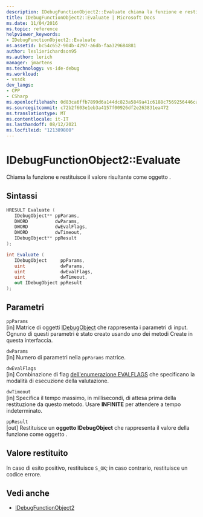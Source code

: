 ```yaml
---
description: IDebugFunctionObject2::Evaluate chiama la funzione e restituisce il valore risultante come oggetto .
title: IDebugFunctionObject2::Evaluate | Microsoft Docs
ms.date: 11/04/2016
ms.topic: reference
helpviewer_keywords:
- IDebugFunctionObject2::Evaluate
ms.assetid: bc54c652-904b-4297-a6db-faa329684881
author: leslierichardson95
ms.author: lerich
manager: jmartens
ms.technology: vs-ide-debug
ms.workload:
- vssdk
dev_langs:
- CPP
- CSharp
ms.openlocfilehash: 0d83ca6ffb7899d6a144dc823a5849a41c6188c7569256446ca3688771facfae
ms.sourcegitcommit: c72b2f603e1eb3a4157f00926df2e263831ea472
ms.translationtype: MT
ms.contentlocale: it-IT
ms.lasthandoff: 08/12/2021
ms.locfileid: "121389800"
---
```

# <a name="idebugfunctionobject2evaluate"></a>IDebugFunctionObject2::Evaluate
Chiama la funzione e restituisce il valore risultante come oggetto .

## <a name="syntax"></a>Sintassi

```cpp
HRESULT Evaluate (
   IDebugObject** ppParams,
   DWORD          dwParams,
   DWORD          dwEvalFlags,
   DWORD          dwTimeout,
   IDebugObject** ppResult
);
```

```csharp
int Evaluate (
   IDebugObject     ppParams,
   uint             dwParams,
   uint             dwEvalFlags,
   uint             dwTimeout,
   out IDebugObject ppResult
);
```

## <a name="parameters"></a>Parametri
`ppParams`\
[in] Matrice di oggetti [IDebugObject](../../../extensibility/debugger/reference/idebugobject.md) che rappresenta i parametri di input. Ognuno di questi parametri è stato creato usando uno dei metodi Create in questa interfaccia.

`dwParams`\
[in] Numero di parametri nella `ppParams` matrice.

`dwEvalFlags`\
[in] Combinazione di flag [dell'enumerazione EVALFLAGS](../../../extensibility/debugger/reference/evalflags.md) che specificano la modalità di esecuzione della valutazione.

`dwTimeout`\
[in] Specifica il tempo massimo, in millisecondi, di attesa prima della restituzione da questo metodo. Usare **INFINITE** per attendere a tempo indeterminato.

`ppResult`\
[out] Restituisce un **oggetto IDebugObject** che rappresenta il valore della funzione come oggetto .

## <a name="return-value"></a>Valore restituito
 In caso di esito positivo, restituisce `S_OK`; in caso contrario, restituisce un codice errore.

## <a name="see-also"></a>Vedi anche
- [IDebugFunctionObject2](../../../extensibility/debugger/reference/idebugfunctionobject2.md)
